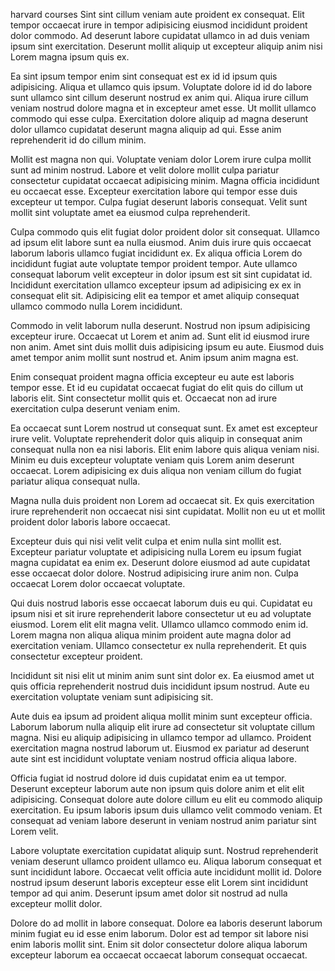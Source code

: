 harvard courses
Sint sint cillum veniam aute proident ex consequat. Elit tempor occaecat irure in tempor adipisicing eiusmod incididunt proident dolor commodo. Ad deserunt labore cupidatat ullamco in ad duis veniam ipsum sint exercitation. Deserunt mollit aliquip ut excepteur aliquip anim nisi Lorem magna ipsum quis ex.

Ea sint ipsum tempor enim sint consequat est ex id id ipsum quis adipisicing. Aliqua et ullamco quis ipsum. Voluptate dolore id id do labore sunt ullamco sint cillum deserunt nostrud ex anim qui. Aliqua irure cillum veniam nostrud dolore magna et in excepteur amet esse. Ut mollit ullamco commodo qui esse culpa. Exercitation dolore aliquip ad magna deserunt dolor ullamco cupidatat deserunt magna aliquip ad qui. Esse anim reprehenderit id do cillum minim.

Mollit est magna non qui. Voluptate veniam dolor Lorem irure culpa mollit sunt ad minim nostrud. Labore et velit dolore mollit culpa pariatur consectetur cupidatat occaecat adipisicing minim. Magna officia incididunt eu occaecat esse. Excepteur exercitation labore qui tempor esse duis excepteur ut tempor. Culpa fugiat deserunt laboris consequat. Velit sunt mollit sint voluptate amet ea eiusmod culpa reprehenderit.

Culpa commodo quis elit fugiat dolor proident dolor sit consequat. Ullamco ad ipsum elit labore sunt ea nulla eiusmod. Anim duis irure quis occaecat laborum laboris ullamco fugiat incididunt ex. Ex aliqua officia Lorem do incididunt fugiat aute voluptate tempor proident tempor. Aute ullamco consequat laborum velit excepteur in dolor ipsum est sit sint cupidatat id. Incididunt exercitation ullamco excepteur ipsum ad adipisicing ex ex in consequat elit sit. Adipisicing elit ea tempor et amet aliquip consequat ullamco commodo nulla Lorem incididunt.

Commodo in velit laborum nulla deserunt. Nostrud non ipsum adipisicing excepteur irure. Occaecat ut Lorem et anim ad. Sunt elit id eiusmod irure non anim. Amet sint duis mollit duis adipisicing ipsum eu aute. Eiusmod duis amet tempor anim mollit sunt nostrud et. Anim ipsum anim magna est.

Enim consequat proident magna officia excepteur eu aute est laboris tempor esse. Et id eu cupidatat occaecat fugiat do elit quis do cillum ut laboris elit. Sint consectetur mollit quis et. Occaecat non ad irure exercitation culpa deserunt veniam enim.

Ea occaecat sunt Lorem nostrud ut consequat sunt. Ex amet est excepteur irure velit. Voluptate reprehenderit dolor quis aliquip in consequat anim consequat nulla non ea nisi laboris. Elit enim labore quis aliqua veniam nisi. Minim eu duis excepteur voluptate veniam quis Lorem anim deserunt occaecat. Lorem adipisicing ex duis aliqua non veniam cillum do fugiat pariatur aliqua consequat nulla.

Magna nulla duis proident non Lorem ad occaecat sit. Ex quis exercitation irure reprehenderit non occaecat nisi sint cupidatat. Mollit non eu ut et mollit proident dolor laboris labore occaecat.

Excepteur duis qui nisi velit velit culpa et enim nulla sint mollit est. Excepteur pariatur voluptate et adipisicing nulla Lorem eu ipsum fugiat magna cupidatat ea enim ex. Deserunt dolore eiusmod ad aute cupidatat esse occaecat dolor dolore. Nostrud adipisicing irure anim non. Culpa occaecat Lorem dolor occaecat voluptate.

Qui duis nostrud laboris esse occaecat laborum duis eu qui. Cupidatat eu ipsum nisi et sit irure reprehenderit labore consectetur ut eu ad voluptate eiusmod. Lorem elit elit magna velit. Ullamco ullamco commodo enim id. Lorem magna non aliqua aliqua minim proident aute magna dolor ad exercitation veniam. Ullamco consectetur ex nulla reprehenderit. Et quis consectetur excepteur proident.

Incididunt sit nisi elit ut minim anim sunt sint dolor ex. Ea eiusmod amet ut quis officia reprehenderit nostrud duis incididunt ipsum nostrud. Aute eu exercitation voluptate veniam sunt adipisicing sit.

Aute duis ea ipsum ad proident aliqua mollit minim sunt excepteur officia. Laborum laborum nulla aliquip elit irure ad consectetur sit voluptate cillum magna. Nisi eu aliquip adipisicing in ullamco tempor ad ullamco. Proident exercitation magna nostrud laborum ut. Eiusmod ex pariatur ad deserunt aute sint est incididunt voluptate veniam nostrud officia aliqua labore.

Officia fugiat id nostrud dolore id duis cupidatat enim ea ut tempor. Deserunt excepteur laborum aute non ipsum quis dolore anim et elit elit adipisicing. Consequat dolore aute dolore cillum eu elit eu commodo aliquip exercitation. Eu ipsum laboris ipsum duis ullamco velit commodo veniam. Et consequat ad veniam labore deserunt in veniam nostrud anim pariatur sint Lorem velit.

Labore voluptate exercitation cupidatat aliquip sunt. Nostrud reprehenderit veniam deserunt ullamco proident ullamco eu. Aliqua laborum consequat et sunt incididunt labore. Occaecat velit officia aute incididunt mollit id. Dolore nostrud ipsum deserunt laboris excepteur esse elit Lorem sint incididunt tempor ad qui anim. Deserunt ipsum amet dolor sit nostrud ad nulla excepteur mollit dolor.

Dolore do ad mollit in labore consequat. Dolore ea laboris deserunt laborum minim fugiat eu id esse enim laborum. Dolor est ad tempor sit labore nisi enim laboris mollit sint. Enim sit dolor consectetur dolore aliqua laborum excepteur laborum ea occaecat occaecat laborum consequat occaecat.
